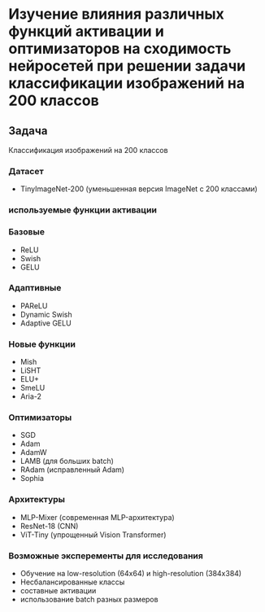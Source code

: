 # Изучение влияния различных функций активации и оптимизаторов на сходимость нейросетей при решении задачи классификации изображений на 200 классов

## Задача 
Классификация изображений на 200 классов



### Датасет 
- TinyImageNet-200 (уменьшенная версия ImageNet с 200 классами)

### используемые функции активации


### Базовые
- ReLU
- Swish
- GELU
### Адаптивные
- PAReLU
- Dynamic Swish
- Adaptive GELU
### Новые функции 
- Mish
- LiSHT
- ELU+
- SmeLU
- Aria-2

### Оптимизаторы
- SGD
- Adam
- AdamW
- LAMB (для больших batch)
- RAdam (исправленный Adam)
- Sophia 



### Архитектуры
- MLP-Mixer (современная MLP-архитектура)
- ResNet-18 (CNN)
- ViT-Tiny (упрощенный Vision Transformer)



### Возможные эксперементы для исследования 
- Обучение на low-resolution (64x64) и high-resolution (384x384)
- Несбалансированные классы
- составные активации
- использование batch разных размеров

